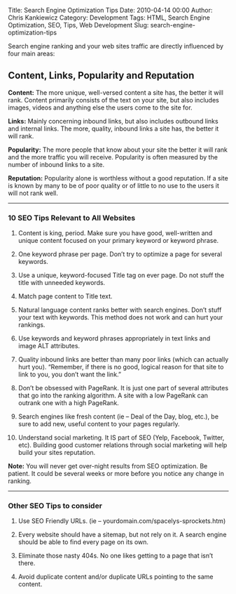 Title: Search Engine Optimization Tips
Date: 2010-04-14 00:00
Author: Chris Kankiewicz
Category: Development
Tags: HTML, Search Engine Optimization, SEO, Tips, Web Development
Slug: search-engine-optimization-tips

Search engine ranking and your web sites traffic are directly influenced by four
main areas:

## Content, Links, Popularity and Reputation

**Content:** The more unique, well-versed content a site has, the better it will
rank. Content primarily consists of the text on your site, but also includes
images, videos and anything else the users come to the site for.

**Links:** Mainly concerning inbound links, but also includes outbound links and
internal links. The more, quality, inbound links a site has, the better it will
rank.

**Popularity:** The more people that know about your site the better it will
rank and the more traffic you will receive. Popularity is often measured by the
number of inbound links to a site.

**Reputation:** Popularity alone is worthless without a good reputation. If a
site is known by many to be of poor quality or of little to no use to the users
it will not rank well.


-----


### 10 SEO Tips Relevant to All Websites

  1. Content is king, period. Make sure you have good, well-written and unique
     content focused on your primary keyword or keyword phrase.

  2. One keyword phrase per page. Don’t try to optimize a page for several
     keywords.

  3. Use a unique, keyword-focused Title tag on ever page. Do not stuff the
     title with unneeded keywords.

  4. Match page content to Title text.

  5. Natural language content ranks better with search engines. Don’t stuff your
     text with keywords. This method does not work and can hurt your rankings.

  6. Use keywords and keyword phrases appropriately in text links and image ALT
     attributes.

  7. Quality inbound links are better than many poor links (which can actually
     hurt you). “Remember, if there is no good, logical reason for that site to
     link to you, you don’t want the link.”

  8. Don’t be obsessed with PageRank. It is just one part of several attributes
     that go into the ranking algorithm. A site with a low PageRank can outrank
     one with a high PageRank.

  9. Search engines like fresh content (ie – Deal of the Day, blog, etc.), be
     sure to add new, useful content to your pages regularly.

  10. Understand social marketing. It IS part of SEO (Yelp, Facebook, Twitter,
     etc). Building good customer relations through social marketing will help
     build your sites reputation.

**Note:** You will never get over-night results from SEO optimization. Be
patient. It could be several weeks or more before you notice any change in
ranking.


-----


### Other SEO Tips to consider

  1. Use SEO Friendly URLs. (ie – yourdomain.com/spacelys-sprockets.htm)

  2. Every website should have a sitemap, but not rely on it. A search engine
     should be able to find every page on its own.

  3. Eliminate those nasty 404s. No one likes getting to a page that isn’t
     there.

  4. Avoid duplicate content and/or duplicate URLs pointing to the same content.
